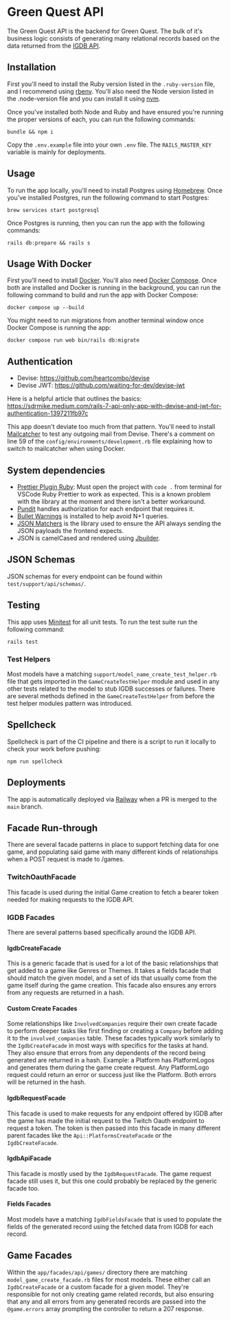 # Green Quest API

The Green Quest API is the backend for Green Quest. The bulk of it's business
logic consists of generating many relational records based on the data returned
from the [IGDB API](https://api-docs.igdb.com/?ruby#getting-started).

## Installation

First you'll need to install the Ruby version listed in the `.ruby-version`
file, and I recommend using [rbenv](https://github.com/rbenv/rbenv). You'll also
need the Node version listed in the .node-version file and you can install it
using [nvm](https://github.com/nvm-sh/nvm).

Once you've installed both Node and Ruby and have ensured you're running the
proper versions of each, you can run the following commands:

```
bundle && npm i
```

Copy the `.env.example` file into your own `.env` file. The `RAILS_MASTER_KEY`
variable is mainly for deployments.

## Usage

To run the app locally, you'll need to install Postgres using
[Homebrew](https://formulae.brew.sh/formula/postgresql@14). Once you've
installed Postgres, run the following command to start Postgres:

```
brew services start postgresql
```

Once Postgres is running, then you can run the app with the following commands:

```
rails db:prepare && rails s
```

## Usage With Docker

First you'll need to install [Docker](https://www.docker.com/). You'll also need
[Docker Compose](https://docs.docker.com/compose/install/). Once both are
installed and Docker is running in the background, you can run the following
command to build and run the app with Docker Compose:

```
docker compose up --build
```

You might need to run migrations from another terminal window once Docker
Compose is running the app:

```
docker compose run web bin/rails db:migrate
```

## Authentication

- Devise: https://github.com/heartcombo/devise
- Devise JWT: https://github.com/waiting-for-dev/devise-jwt

Here is a helpful article that outlines the basics:
https://sdrmike.medium.com/rails-7-api-only-app-with-devise-and-jwt-for-authentication-1397211fb97c

This app doesn't deviate too much from that pattern. You'll need to install
[Mailcatcher](https://mailcatcher.me/) to test any outgoing mail from Devise.
There's a comment on line 59 of the `config/environments/development.rb` file
explaining how to switch to mailcatcher when using Docker.

## System dependencies

- [Prettier Plugin Ruby](https://github.com/prettier/plugin-ruby): Must open the
  project with `code .` from terminal for VSCode Ruby Prettier to work as
  expected. This is a known problem with the library at the moment and there isn't
  a better workaround.
- [Pundit](https://github.com/varvet/pundit) handles authorization for each
  endpoint that requires it.
- [Bullet Warnings](https://github.com/flyerhzm/bullet) is installed to help
  avoid N+1 queries.
- [JSON Matchers](https://github.com/thoughtbot/json_matchers) is the library
  used to ensure the API always sending the JSON payloads the frontend expects.
- JSON is camelCased and rendered using
  [Jbuilder](https://github.com/rails/jbuilder).

## JSON Schemas

JSON schemas for every endpoint can be found within `test/support/api/schemas/`.

## Testing

This app uses [Minitest](https://github.com/minitest/minitest) for all unit
tests. To run the test suite run the following command:

```
rails test
```

### Test Helpers

Most models have a matching `support/model_name_create_test_helper.rb` file that
gets imported in the `GameCreateTestHelper` module and used in any other tests
related to the model to stub IGDB successes or failures. There are several
methods defined in the `GameCreateTestHelper` from before the test helper
modules pattern was introduced.

## Spellcheck

Spellcheck is part of the CI pipeline and there is a script to run it locally to
check your work before pushing:

```
npm run spellcheck
```

## Deployments

The app is automatically deployed via [Railway](https://railway.app/) when a PR
is merged to the `main` branch.

## Facade Run-through

There are several facade patterns in place to support fetching data for one
game, and populating said game with many different kinds of relationships when a
POST request is made to /games.

### TwitchOauthFacade

This facade is used during the initial Game creation to fetch a bearer token
needed for making requests to the IGDB API.

### IGDB Facades

There are several patterns based specifically around the IGDB API.

#### IgdbCreateFacade

This is a generic facade that is used for a lot of the basic relationships that
get added to a game like Genres or Themes. It takes a fields facade that should
match the given model, and a set of ids that usually come from the game itself
during the game creation. This facade also ensures any errors from any requests
are returned in a hash.

#### Custom Create Facades

Some relationships like `InvolvedCompanies` require their own create facade to
perform deeper tasks like first finding or creating a `Company` before adding it
to the `involved_companies` table. These facades typically work similarly to the
`IgdbCreateFacade` in most ways with specifics for the tasks at hand. They also
ensure that errors from any dependents of the record being generated are
returned in a hash. Example: a Platform has PlatformLogos and generates them
during the game create request. Any PlatformLogo request could return an error
or success just like the Platform. Both errors will be returned in the hash.

#### IgdbRequestFacade

This facade is used to make requests for any endpoint offered by IGDB after the
game has made the initial request to the Twitch Oauth endpoint to request a
token. The token is then passed into this facade in many different parent
facades like the `Api::PlatformsCreateFacade` or the `IgdbCreateFacade`.

#### IgdbApiFacade

This facade is mostly used by the `IgdbRequestFacade`. The game request facade
still uses it, but this one could probably be replaced by the generic facade
too.

#### Fields Facades

Most models have a matching `IgdbFieldsFacade` that is used to populate the
fields of the generated record using the fetched data from IGDB for each record.

## Game Facades

Within the `app/facades/api/games/` directory there are matching
`model_game_create_facade.rb` files for most models. These either call an
`IgdbCreateFacade` or a custom facade for a given model. They're responsible for
not only creating game related records, but also ensuring that any and all
errors from any generated records are passed into the `@game.errors` array
prompting the controller to return a 207 response.

